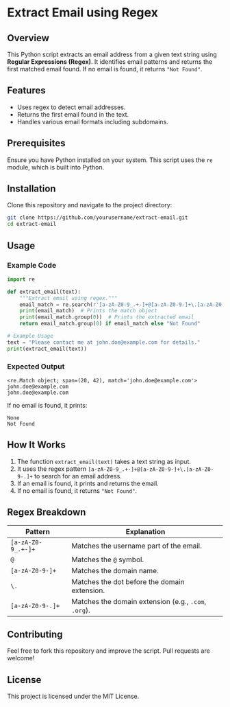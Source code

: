 # Extract Email using Regex

## Overview
This Python script extracts an email address from a given text string using **Regular Expressions (Regex)**. It identifies email patterns and returns the first matched email found. If no email is found, it returns `"Not Found"`.

## Features
- Uses regex to detect email addresses.
- Returns the first email found in the text.
- Handles various email formats including subdomains.

## Prerequisites
Ensure you have Python installed on your system. This script uses the `re` module, which is built into Python.

## Installation
Clone this repository and navigate to the project directory:

```sh
git clone https://github.com/yourusername/extract-email.git
cd extract-email
```

## Usage
### Example Code
```python
import re

def extract_email(text):
    """Extract email using regex."""
    email_match = re.search(r'[a-zA-Z0-9_.+-]+@[a-zA-Z0-9-]+\.[a-zA-Z0-9-.]+', text)
    print(email_match)  # Prints the match object
    print(email_match.group(0))  # Prints the extracted email
    return email_match.group(0) if email_match else "Not Found"

# Example Usage
text = "Please contact me at john.doe@example.com for details."
print(extract_email(text))
```

### Expected Output
```
<re.Match object; span=(20, 42), match='john.doe@example.com'>
john.doe@example.com
john.doe@example.com
```

If no email is found, it prints:
```
None
Not Found
```

## How It Works
1. The function `extract_email(text)` takes a text string as input.
2. It uses the regex pattern `[a-zA-Z0-9_.+-]+@[a-zA-Z0-9-]+\.[a-zA-Z0-9-.]+` to search for an email address.
3. If an email is found, it prints and returns the email.
4. If no email is found, it returns `"Not Found"`.

## Regex Breakdown
| Pattern | Explanation |
|---------|------------|
| `[a-zA-Z0-9_.+-]+` | Matches the username part of the email. |
| `@` | Matches the `@` symbol. |
| `[a-zA-Z0-9-]+` | Matches the domain name. |
| `\.` | Matches the dot before the domain extension. |
| `[a-zA-Z0-9-.]+` | Matches the domain extension (e.g., `.com`, `.org`). |

## Contributing
Feel free to fork this repository and improve the script. Pull requests are welcome!

## License
This project is licensed under the MIT License.



